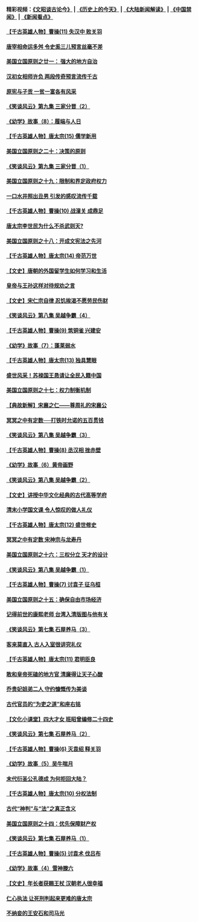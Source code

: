 #### 精彩视频：[《文昭谈古论今》](http://45.76.195.252/wenzhao) | [《历史上的今天》](http://45.76.195.252/today-in-history) | [《大陆新闻解读》](http://45.76.195.252/ntdtv-comedy) | [《中国禁闻》](http://45.76.195.252/ntdtv-news) | [《新闻看点》](http://45.76.195.252/news-insight) 

 #### [【千古英雄人物】曹操(11) 失汉中 败关羽](../pages/nsc975/n7783328.md?t=02141537) 

#### [唐宰相命运多舛 令史奚三儿预言丝毫不差](../pages/nsc975/n334750.md?t=02141537) 

#### [美国立国原则之廿一： 强大的地方自治](../pages/nsc975/n11036069.md?t=02141537) 

#### [汉初女相师许负 两段传奇预言流传千古](../pages/nsc975/n11035453.md?t=02141537) 

#### [原宪与子贡 一贫一富各有风采](../pages/nsc975/n11013094.md?t=02141537) 

#### [《笑谈风云》第九集 三家分晋（2）](../pages/nsc975/n11028610.md?t=02141537) 

#### [《幼学》故事（8）：履端与人日](../pages/nsc975/n10990550.md?t=02141537) 

#### [【千古英雄人物】唐太宗(15) 儒学新用](../pages/nsc975/n8046225.md?t=02141537) 

#### [美国立国原则之二十：决策的原则](../pages/nsc975/n11034691.md?t=02141537) 

#### [《笑谈风云》第九集 三家分晋（1）](../pages/nsc975/n11028591.md?t=02141537) 

#### [美国立国原则之十九：限制和界定政府权力](../pages/nsc975/n11023895.md?t=02141537) 

#### [一口水井照出丑男 引发的感叹流传千载](../pages/nsc975/n11004598.md?t=02141537) 

#### [【千古英雄人物】曹操(10) 战潼关 成鼎足](../pages/nsc975/n7779963.md?t=02141537) 

#### [唐太宗李世民为什么不杀武则天?](../pages/nsc975/n11034040.md?t=02141537) 

#### [美国立国原则之十八：开成文宪法之先河](../pages/nsc975/n11008526.md?t=02141537) 

#### [【千古英雄人物】唐太宗(14) 帝范万世](../pages/nsc975/n8034234.md?t=02141537) 

#### [【文史】唐朝的外国留学生如何学习和生活](../pages/nsc975/n11010825.md?t=02141537) 

#### [皇帝与王孙这样对待规劝之言](../pages/nsc975/n10994666.md?t=02141537) 

#### [【文史】宋仁宗自律 忍饥挨渴不愿劳民伤财](../pages/nsc975/n10997349.md?t=02141537) 

#### [《笑谈风云》第八集 吴越争霸（4）](../pages/nsc975/n11010924.md?t=02141537) 

#### [【千古英雄人物】曹操(9) 筑铜雀 兴建安](../pages/nsc975/n7662497.md?t=02141537) 

#### [《幼学》故事（7）：蓬莱弱水](../pages/nsc975/n10990547.md?t=02141537) 

#### [【千古英雄人物】唐太宗(13) 独具慧眼](../pages/nsc975/n8034179.md?t=02141537) 

#### [盛世风采！苏禄国王恳请让全民入籍中国](../pages/nsc975/n10992284.md?t=02141537) 

#### [美国立国原则之十七：权力制衡机制](../pages/nsc975/n11002624.md?t=02141537) 

#### [【典故新解】宋襄之仁——尊周礼的宋襄公](../pages/nsc975/n11018653.md?t=02141537) 

#### [冥冥之中有定数──打铁时允诺的五百贯钱](../pages/nsc975/n334213.md?t=02141537) 

#### [《笑谈风云》第八集 吴越争霸（3）](../pages/nsc975/n11010889.md?t=02141537) 

#### [【千古英雄人物】曹操(8) 丞汉相 挫赤壁](../pages/nsc975/n7662490.md?t=02141537) 

#### [《幼学》故事（6）黄帝画野](../pages/nsc975/n10990546.md?t=02141537) 

#### [《笑谈风云》第八集 吴越争霸（2）](../pages/nsc975/n10996834.md?t=02141537) 

#### [【文史】讲授中华文化经典的古代高等学府](../pages/nsc975/n11003895.md?t=02141537) 

#### [清末小学国文课 令人惊叹的做人礼仪](../pages/nsc975/n10980226.md?t=02141537) 

#### [【千古英雄人物】唐太宗(12) 盛世修史](../pages/nsc975/n8034115.md?t=02141537) 

#### [冥冥之中有定数 宋神宗与龙寿丹](../pages/nsc975/n11008770.md?t=02141537) 

#### [美国立国原则之十六：三权分立 天才的设计](../pages/nsc975/n10991293.md?t=02141537) 

#### [《笑谈风云》第八集 吴越争霸（1）](../pages/nsc975/n10987751.md?t=02141537) 

#### [【千古英雄人物】曹操(7) 讨袁子 征乌桓](../pages/nsc975/n7662459.md?t=02141537) 

#### [美国立国原则之十五：确保自由市场经济](../pages/nsc975/n10957715.md?t=02141537) 

#### [记得前世的康熙老师 台湾入清版图与他有关](../pages/nsc975/n11004761.md?t=02141537) 

#### [《笑谈风云》第七集 石屋养马（3）](../pages/nsc975/n10964155.md?t=02141537) 

#### [客来莫直入 古人入室很讲究礼仪](../pages/nsc975/n11002636.md?t=02141537) 

#### [【千古英雄人物】唐太宗(11) 君明臣良](../pages/nsc975/n8030388.md?t=02141537) 

#### [敢和皇帝死磕的地方官 清廉得让天子心酸](../pages/nsc975/n10999336.md?t=02141537) 

#### [乔贵妃姐弟二人 守约慷慨传为美谈](../pages/nsc975/n10842491.md?t=02141537) 

#### [古代官员的“为吏之道”和座右铭](../pages/nsc975/n10989890.md?t=02141537) 

#### [【文化小课堂】四大才女 班昭曾编修二十四史](../pages/nsc975/n10996143.md?t=02141537) 

#### [《笑谈风云》第七集 石屋养马（2）](../pages/nsc975/n10964109.md?t=02141537) 

#### [【千古英雄人物】曹操(6) 灭袁绍 释关羽](../pages/nsc975/n7662436.md?t=02141537) 

#### [《幼学》故事（5）吴牛喘月](../pages/nsc975/n10806013.md?t=02141537) 

#### [末代衍圣公孔德成 为何拒回大陆？](../pages/nsc975/n10992548.md?t=02141537) 

#### [【千古英雄人物】唐太宗(10) 分权法制](../pages/nsc975/n8025970.md?t=02141537) 

#### [古代“神判”与“法”之真正含义](../pages/nsc975/n10982291.md?t=02141537) 

#### [美国立国原则之十四：优先保障财产权](../pages/nsc975/n10954086.md?t=02141537) 

#### [《笑谈风云》第七集 石屋养马（1）](../pages/nsc975/n10964072.md?t=02141537) 

#### [【千古英雄人物】曹操(5) 讨袁术 伐吕布](../pages/nsc975/n7637126.md?t=02141537) 

#### [《幼学》故事（4）雪神滕六](../pages/nsc975/n10806012.md?t=02141537) 

#### [【文史】年长者获赐王杖 汉朝老人很幸福](../pages/nsc975/n10980263.md?t=02141537) 

#### [仁心执法 让死刑判起来更难的唐太宗](../pages/nsc975/n10979954.md?t=02141537) 

#### [不纳妾的王安石和司马光](../pages/nsc975/n2647438.md?t=02141537) 

